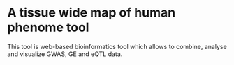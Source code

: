 # A tissue wide map of human phenome tool

This tool is web-based bioinformatics tool which allows to combine, analyse and visualize GWAS, GE and eQTL data.
